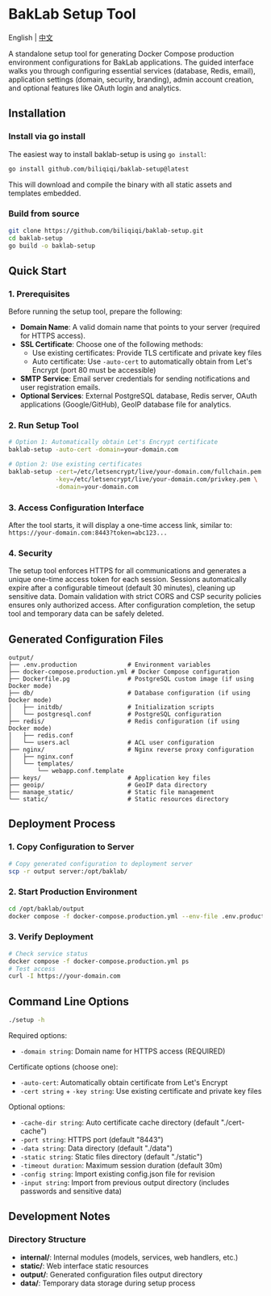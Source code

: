 # BakLab Setup Tool

English | [中文](README.zh.md)

A standalone setup tool for generating Docker Compose production environment configurations for BakLab applications. The guided interface walks you through configuring essential services (database, Redis, email), application settings (domain, security, branding), admin account creation, and optional features like OAuth login and analytics.

## Installation

### Install via go install

The easiest way to install baklab-setup is using `go install`:

```bash
go install github.com/biliqiqi/baklab-setup@latest
```

This will download and compile the binary with all static assets and templates embedded.

### Build from source

```bash
git clone https://github.com/biliqiqi/baklab-setup.git
cd baklab-setup
go build -o baklab-setup
```

## Quick Start

### 1. Prerequisites

Before running the setup tool, prepare the following:

- **Domain Name**: A valid domain name that points to your server (required for HTTPS access).
- **SSL Certificate**: Choose one of the following methods:
  - Use existing certificates: Provide TLS certificate and private key files
  - Auto certificate: Use `-auto-cert` to automatically obtain from Let's Encrypt (port 80 must be accessible)
- **SMTP Service**: Email server credentials for sending notifications and user registration emails.
- **Optional Services**: External PostgreSQL database, Redis server, OAuth applications (Google/GitHub), GeoIP database file for analytics.

### 2. Run Setup Tool

```bash
# Option 1: Automatically obtain Let's Encrypt certificate
baklab-setup -auto-cert -domain=your-domain.com

# Option 2: Use existing certificates
baklab-setup -cert=/etc/letsencrypt/live/your-domain.com/fullchain.pem \
             -key=/etc/letsencrypt/live/your-domain.com/privkey.pem \
             -domain=your-domain.com
```

### 3. Access Configuration Interface

After the tool starts, it will display a one-time access link, similar to:
`https://your-domain.com:8443?token=abc123...`

### 4. Security

The setup tool enforces HTTPS for all communications and generates a unique one-time access token for each session. Sessions automatically expire after a configurable timeout (default 30 minutes), cleaning up sensitive data. Domain validation with strict CORS and CSP security policies ensures only authorized access. After configuration completion, the setup tool and temporary data can be safely deleted.

## Generated Configuration Files

```
output/
├── .env.production              # Environment variables
├── docker-compose.production.yml # Docker Compose configuration
├── Dockerfile.pg                # PostgreSQL custom image (if using Docker mode)
├── db/                          # Database configuration (if using Docker mode)
│   ├── initdb/                  # Initialization scripts
│   └── postgresql.conf          # PostgreSQL configuration
├── redis/                       # Redis configuration (if using Docker mode)
│   ├── redis.conf
│   └── users.acl                # ACL user configuration
├── nginx/                       # Nginx reverse proxy configuration
│   ├── nginx.conf
│   └── templates/
│       └── webapp.conf.template
├── keys/                        # Application key files
├── geoip/                       # GeoIP data directory
├── manage_static/               # Static file management
└── static/                      # Static resources directory
```

## Deployment Process

### 1. Copy Configuration to Server

```bash
# Copy generated configuration to deployment server
scp -r output server:/opt/baklab/
```

### 2. Start Production Environment

```bash
cd /opt/baklab/output
docker compose -f docker-compose.production.yml --env-file .env.production up -d
```

### 3. Verify Deployment

```bash
# Check service status
docker compose -f docker-compose.production.yml ps
# Test access
curl -I https://your-domain.com
```

## Command Line Options

```bash
./setup -h
```

Required options:
- `-domain string`: Domain name for HTTPS access (REQUIRED)

Certificate options (choose one):
- `-auto-cert`: Automatically obtain certificate from Let's Encrypt
- `-cert string` + `-key string`: Use existing certificate and private key files

Optional options:
- `-cache-dir string`: Auto certificate cache directory (default "./cert-cache")
- `-port string`: HTTPS port (default "8443")
- `-data string`: Data directory (default "./data")
- `-static string`: Static files directory (default "./static")
- `-timeout duration`: Maximum session duration (default 30m)
- `-config string`: Import existing config.json file for revision
- `-input string`: Import from previous output directory (includes passwords and sensitive data)

## Development Notes

### Directory Structure

- **internal/**: Internal modules (models, services, web handlers, etc.)
- **static/**: Web interface static resources
- **output/**: Generated configuration files output directory
- **data/**: Temporary data storage during setup process
